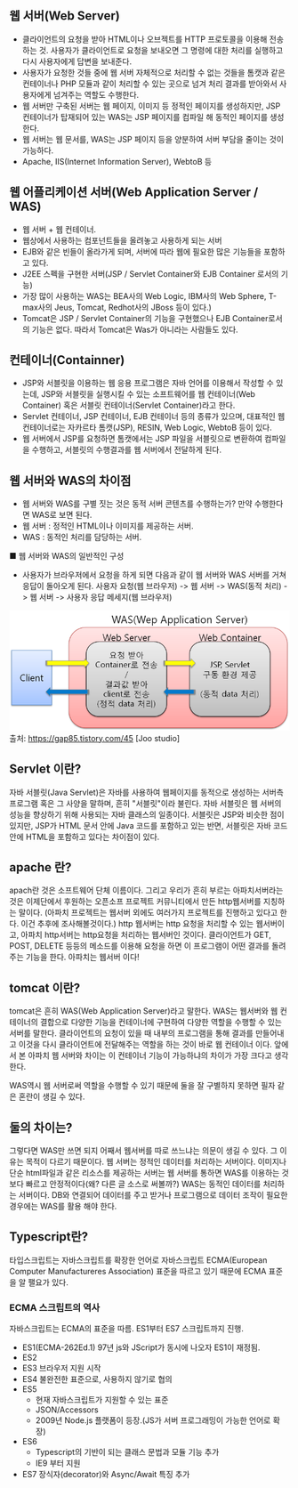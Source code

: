 ## 웹 서버(Web Server)
* 클라이언트의 요청을 받아 HTML이나 오브젝트를 HTTP 프로토콜을 이용해 전송하는 것.
   사용자가 클라이언트로 요청을 보내오면 그 명령에 대한 처리를 실행하고 다시 사용자에게 답변을 보내준다.
* 사용자가 요청한 것들 중에 웹 서버 자체적으로 처리할 수 없는 것들을 톰캣과 같은 컨테이너나 PHP 모듈과
   같이 처리할 수 있는 곳으로 넘겨 처리 결과를 받아와서 사용자에게 넘겨주는 역할도 수행한다.
* 웹 서버만 구축된 서버는 웹 페이지, 이미지 등 정적인 페이지를 생성하지만,
   JSP 컨테이너가 탑재되어 있는 WAS는 JSP 페이지를 컴파일 해 동적인 페이지를 생성한다.
* 웹 서버는 웹 문서를, WAS는 JSP 페이지 등을 양분하여 서버 부담을 줄이는 것이 가능하다.
* Apache, IIS(Internet Information Server), WebtoB 등


## 웹 어플리케이션 서버(Web Application Server / WAS)
* 웹 서버 + 웹 컨테이너.
* 웹상에서 사용하는 컴포넌트들을 올려놓고 사용하게 되는 서버
* EJB와 같은 빈들이 올라가게 되며, 서버에 따라 웹에 필요한 많은 기능들을 포함하고 있다.
* J2EE 스펙을 구현한 서버(JSP / Servlet Container와 EJB Container 로서의 기능)
* 가장 많이 사용하는 WAS는 BEA사의 Web Logic, IBM사의 Web Sphere, T-max사의 Jeus, Tomcat, Redhot사의 JBoss 등이 있다.)
* Tomcat은 JSP / Servlet Container의 기능을 구현했으나 EJB Container로서의 기능은 없다.
    따라서 Tomcat은 Was가 아니라는 사람들도 있다.



## 컨테이너(Containner)
* JSP와 서블릿을 이용하는 웹 응용 프로그램은 자바 언어를 이용해서 작성할 수 있는데,
   JSP와 서블릿을 실행시킬 수 있는 소프트웨어를 웹 컨테이너(Web Container) 혹은 서블릿 컨테이너(Servlet Container)라고 한다.
* Servlet 컨테이너, JSP 컨테이너, EJB 컨테이너 등의 종류가 있으며, 대표적인 웹 컨테이너로는
   자카르타 톰캣(JSP), RESIN, Web Logic, WebtoB 등이 있다.
* 웹 서버에서 JSP를 요청하면 톰캣에서는 JSP 파일을 서블릿으로 변환하여 컴파일을 수행하고,
   서블릿의 수행결과를 웹 서버에서 전달하게 된다. 


 
## 웹 서버와 WAS의 차이점
* 웹 서버와 WAS를 구별 짓는 것은 동적 서버 콘텐츠를 수행하는가? 만약 수행한다면 WAS로 보면 된다.
* 웹 서버 : 정적인 HTML이나 이미지를 제공하는 서버.
* WAS : 동적인 처리를 담당하는 서버. 



■ 웹 서버와 WAS의 일반적인 구성
* 사용자가 브라우저에서 요청을 하게 되면 다음과 같이 웹 서버와 WAS 서버를 거쳐 응답이 돌아오게 된다.
   사용자 요청(웹 브라우저) -> 웹 서버 -> WAS(동적 처리) -> 웹 서버 -> 사용자 응답 메세지(웹 브라우저)

![](/img/jsp1.png)
<br>
출처: https://gap85.tistory.com/45 [Joo studio]

## Servlet 이란?

자바 서블릿(Java Servlet)은 자바를 사용하여 웹페이지를 동적으로 생성하는 서버측 프로그램 혹은 그 사양을 말하며, 흔히 "서블릿"이라 불린다. 자바 서블릿은 웹 서버의 성능을 향상하기 위해 사용되는 자바 클래스의 일종이다. 서블릿은 JSP와 비슷한 점이 있지만, JSP가 HTML 문서 안에 Java 코드를 포함하고 있는 반면, 서블릿은 자바 코드 안에 HTML을 포함하고 있다는 차이점이 있다.

## apache 란?

apach란 것은 소프트웨어 단체 이름이다. 그리고 우리가 흔히 부르는 아파치서버라는 것은 이제단에서 후원하는 오픈소프 프로젝트 커뮤니티에서 만든 http웹서버를 지칭하는 말이다. (아파치 프로젝트는 웹서버 외에도 여러가지 프로젝트를 진행하고 있다고 한다. 이건 추후에 조사해볼것이다.) http 웹서버는 http 요청을 처리할 수 있는 웹서버이고, 아파치 http서버는 http요청을 처리하는 웹서버인 것이다. 클라이언트가 GET, POST, DELETE 등등의 메소드를 이용해 요청을 하면 이 프로그램이 어떤 결과를 돌려주는 기능을 한다. 아파치는 웹서버 이다!

## tomcat 이란?

tomcat은 흔히 WAS(Web Application Server)라고 말한다. WAS는 웹서버와 웹 컨테이너의 결합으로 다양한 기능을 컨테이너에 구현하여 다양한 역할을 수행할 수 있는 서버를 말한다. 클라이언트의 요청이 있을 때 내부의 프로그램을 통해 결과를 만들어내고 이것을 다시 클라이언트에 전달해주는 역할을 하는 것이 바로 웹 컨테이너 이다. 앞에서 본 아파치 웹 서버와 차이는 이 컨테이너 기능이 가능하냐의 차이가 가장 크다고 생각한다.

WAS역시 웹 서버로써 역할을 수행할 수 있기 때문에 둘을 잘 구별하지 못하면 필자 같은 혼란이 생길 수 있다.

## 둘의 차이는?

그렇다면 WAS만 쓰면 되지 어째서 웹서버를 따로 쓰느냐는 의문이 생길 수 있다. 그 이유는 목적이 다르기 때문이다. 웹 서버는 정적인 데이터를 처리하는 서버이다. 이미지나 단순 html파일과 같은 리소스를 제공하는 서버는 웹 서버를 통하면 WAS를 이용하는 것보다 빠르고 안정적이다(왜? 다른 글 소스로 써볼까?) WAS는 동적인 데이터를 처리하는 서버이다. DB와 연결되어 데이터를 주고 받거나 프로그램으로 데이터 조작이 필요한 경우에는 WAS를 활용 해야 한다.

## Typescript란?

타입스크립트는 자바스크립트를 확장한 언어로 자바스크립트 ECMA(European Computer Manufactureres Association) 표준을 따르고 있기 때문에 ECMA 표준을 알 팰요가 있다.
   
   ### ECMA 스크립트의 역사
   자바스크립트는 ECMA의 표준을 따름. ES1부터 ES7 스크립트까지 진행.
   
   * ES1(ECMA-262Ed.1)
   97년 js와 JScript가 동시에 나오자 ES1이 재정됨.
   * ES2
   * ES3
   브라우저 지원 시작
   * ES4
   불완전한 표준으로, 사용하지 않기로 협의
   * ES5
      * 현재 자바스크립트가 지원할 수 있는 표준
      * JSON/Accessors
      * 2009년 Node.js 플랫폼이 등장.(JS가 서버 프로그래밍이 가능한 언어로 확장)
   * ES6
      * Typescript의 기반이 되는 클래스 문법과 모듈 기능 추가
      * IE9 부터 지원
   * ES7
   장식자(decorator)와 Async/Await 특징 추가
